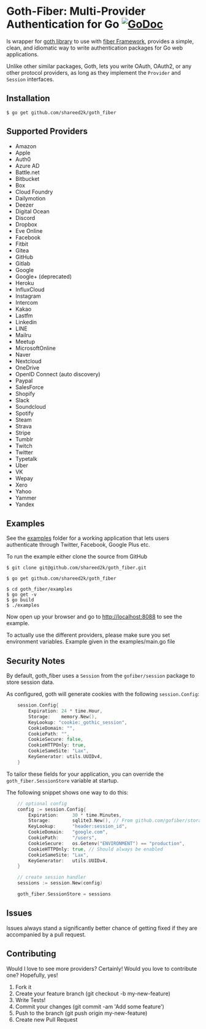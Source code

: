 # Goth-Fiber: Multi-Provider Authentication for Go [![GoDoc](https://godoc.org/github.com/shareed2k/goth_fiber?status.svg)](https://godoc.org/github.com/markbates/goth)

Is wrapper for [goth library](https://github.com/markbates/goth) to use with [fiber Framework](https://github.com/gofiber/fiber), provides a simple, clean, and idiomatic way to write authentication
packages for Go web applications.

Unlike other similar packages, Goth, lets you write OAuth, OAuth2, or any other
protocol providers, as long as they implement the `Provider` and `Session` interfaces.

## Installation

```text
$ go get github.com/shareed2k/goth_fiber
```

## Supported Providers

- Amazon
- Apple
- Auth0
- Azure AD
- Battle.net
- Bitbucket
- Box
- Cloud Foundry
- Dailymotion
- Deezer
- Digital Ocean
- Discord
- Dropbox
- Eve Online
- Facebook
- Fitbit
- Gitea
- GitHub
- Gitlab
- Google
- Google+ (deprecated)
- Heroku
- InfluxCloud
- Instagram
- Intercom
- Kakao
- Lastfm
- Linkedin
- LINE
- Mailru
- Meetup
- MicrosoftOnline
- Naver
- Nextcloud
- OneDrive
- OpenID Connect (auto discovery)
- Paypal
- SalesForce
- Shopify
- Slack
- Soundcloud
- Spotify
- Steam
- Strava
- Stripe
- Tumblr
- Twitch
- Twitter
- Typetalk
- Uber
- VK
- Wepay
- Xero
- Yahoo
- Yammer
- Yandex

## Examples

See the [examples](examples) folder for a working application that lets users authenticate
through Twitter, Facebook, Google Plus etc.

To run the example either clone the source from GitHub

```text
$ git clone git@github.com/shareed2k/goth_fiber.git
```

```text
$ go get github.com/shareed2k/goth_fiber
```

```text
$ cd goth_fiber/examples
$ go get -v
$ go build
$ ./examples
```

Now open up your browser and go to [http://localhost:8088](http://localhost:8088) to see the example.

To actually use the different providers, please make sure you set environment variables. Example given in the examples/main.go file

## Security Notes

By default, goth_fiber uses a `Session` from the `gofiber/session` package to store session data.

As configured, goth will generate cookies with the following `session.Config`:

```go
    session.Config{
	    Expiration: 24 * time.Hour,
	    Storage:    memory.New(),
	    KeyLookup: "cookie:_gothic_session",
	    CookieDomain: "",
	    CookiePath: "",
	    CookieSecure: false,
	    CookieHTTPOnly: true,
	    CookieSameSite: "Lax",
	    KeyGenerator: utils.UUIDv4,
	}
```

To tailor these fields for your application, you can override the `goth_fiber.SessionStore` variable at startup.

The following snippet shows one way to do this:

```go
    // optional config
    config := session.Config{
	    Expiration:     30 * time.Minutes,
	    Storage:        sqlite3.New(), // From github.com/gofiber/storage/sqlite3
	    KeyLookup:      "header:session_id",
	    CookieDomain:   "google.com",
	    CookiePath:     "/users",
	    CookieSecure:   os.Getenv("ENVIRONMENT") == "production",
	    CookieHTTPOnly: true, // Should always be enabled
	    CookieSameSite: "Lax",
	    KeyGenerator:   utils.UUIDv4,
	}

    // create session handler
    sessions := session.New(config)

    goth_fiber.SessionStore = sessions
```

## Issues

Issues always stand a significantly better chance of getting fixed if they are accompanied by a
pull request.

## Contributing

Would I love to see more providers? Certainly! Would you love to contribute one? Hopefully, yes!

1. Fork it
2. Create your feature branch (git checkout -b my-new-feature)
3. Write Tests!
4. Commit your changes (git commit -am 'Add some feature')
5. Push to the branch (git push origin my-new-feature)
6. Create new Pull Request
